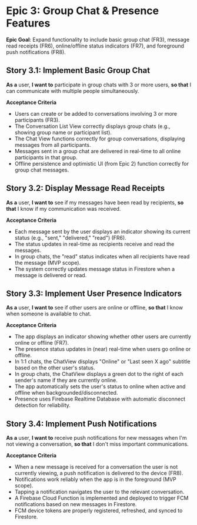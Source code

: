 # Epic 3: Group Chat & Presence Features

**Epic Goal**: Expand functionality to include basic group chat (FR3), message read receipts (FR6), online/offline status indicators (FR7), and foreground push notifications (FR8).

## Story 3.1: Implement Basic Group Chat

**As a** user, **I want to** participate in group chats with 3 or more users, **so that** I can communicate with multiple people simultaneously.

**Acceptance Criteria**
- Users can create or be added to conversations involving 3 or more participants (FR3).
- The Conversation List View correctly displays group chats (e.g., showing group name or participant list).
- The Chat View functions correctly for group conversations, displaying messages from all participants.
- Messages sent in a group chat are delivered in real-time to all online participants in that group.
- Offline persistence and optimistic UI (from Epic 2) function correctly for group chat messages.

## Story 3.2: Display Message Read Receipts

**As a** user, **I want to** see if my messages have been read by recipients, **so that** I know if my communication was received.

**Acceptance Criteria**
- Each message sent by the user displays an indicator showing its current status (e.g., "sent," "delivered," "read") (FR6).
- The status updates in real-time as recipients receive and read the messages.
- In group chats, the "read" status indicates when all recipients have read the message (MVP scope).
- The system correctly updates message status in Firestore when a message is delivered or read.

## Story 3.3: Implement User Presence Indicators

**As a** user, **I want to** see if other users are online or offline, **so that** I know when someone is available to chat.

**Acceptance Criteria**
- The app displays an indicator showing whether other users are currently online or offline (FR7).
- The presence status updates in (near) real-time when users go online or offline.
- In 1:1 chats, the ChatView displays "Online" or "Last seen X ago" subtitle based on the other user's status.
- In group chats, the ChatView displays a green dot to the right of each sender's name if they are currently online.
- The app automatically sets the user's status to online when active and offline when backgrounded/disconnected.
- Presence uses Firebase Realtime Database with automatic disconnect detection for reliability.

## Story 3.4: Implement Push Notifications

**As a** user, **I want to** receive push notifications for new messages when I'm not viewing a conversation, **so that** I don't miss important communications.

**Acceptance Criteria**
- When a new message is received for a conversation the user is not currently viewing, a push notification is delivered to the device (FR8).
- Notifications work reliably when the app is in the foreground (MVP scope).
- Tapping a notification navigates the user to the relevant conversation.
- A Firebase Cloud Function is implemented and deployed to trigger FCM notifications based on new messages in Firestore.
- FCM device tokens are properly registered, refreshed, and synced to Firestore.